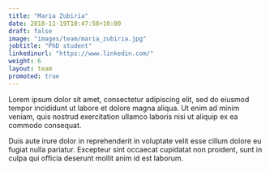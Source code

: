 ```yaml
---
title: "Maria Zubiria"
date: 2018-11-19T10:47:58+10:00
draft: false
image: "images/team/maria_zubiria.jpg"
jobtitle: "PhD student"
linkedinurl: "https://www.linkedin.com/"
weight: 6
layout: team
promoted: true
---
```


Lorem ipsum dolor sit amet, consectetur adipiscing elit, sed do eiusmod tempor incididunt ut labore et dolore magna aliqua. Ut enim ad minim veniam, quis nostrud exercitation ullamco laboris nisi ut aliquip ex ea commodo consequat.

Duis aute irure dolor in reprehenderit in voluptate velit esse cillum dolore eu fugiat nulla pariatur. Excepteur sint occaecat cupidatat non proident, sunt in culpa qui officia deserunt mollit anim id est laborum.
